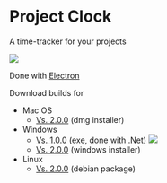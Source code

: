 # Project Clock
A time-tracker for your projects

<img src="https://richlab.de/pics/project-clock-screenshot.png">

Done with <a href="https://electronjs.org/" target="_blank">Electron</a>

Download builds for

<ul>
    <li>Mac OS
        <ul>
            <li><a href="https://www.richlab.de/files/project-clock.app.dmg">Vs. 2.0.0</a> (dmg installer)</li>
        </ul>
    </li>
    <li>Windows
        <ul>
            <li><a href="https://www.richlab.de/files/Project-Clock.zip">Vs. 1.0.0</a> (exe, done with <a href="https://www.microsoft.com/net" target="_blank">.Net)</a>
            <img src="https://richlab.de/pics/p-clock.jpg">
            </li>
            <li><a href="https://www.richlab.de/files/project-clock-installer.exe.zip">Vs. 2.0.0</a> (windows installer)</li>
        </ul>
    </li>
    <li>Linux
        <ul>
            <li><a href="https://www.richlab.de/files/Project-Clock_2.0.0_amd64.deb">Vs. 2.0.0</a> (debian package)</li>
        </ul>
    </li>
</ul>
